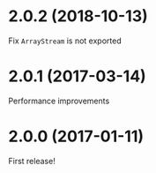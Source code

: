 # 2.0.2 (2018-10-13)
Fix `ArrayStream` is not exported

# 2.0.1 (2017-03-14)
Performance improvements

# 2.0.0 (2017-01-11)
First release!
